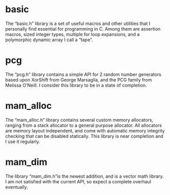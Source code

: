 
# basic
The “basic.h” library is a set of useful macros and other utilities that I personally find essential for programming in C. Among them are assertion macros, sized integer types, multiple for loop expansions, and a polymorphic dynamic array I call a “tape”.

# pcg
The “pcg.h” library contains a simple API for 2 random number generators based upon XorShift from George Marsaglia, and the PCG family from Melissa O'Neill. I consider this library to be in a state of completion.

# mam_alloc
The “mam_alloc.h” library contains several custom memory allocators, ranging from a stack allocator to a general purpose allocator. All allocators are memory layout independent, and come with automatic memory integrity checking that can be disabled statically. This library is near completion and I use it regularly.

# mam_dim
The library “mam_dim.h”is the newest addition, and is a vector math library. I am not satisfied with the current API, so expect a complete overhaul eventually.
